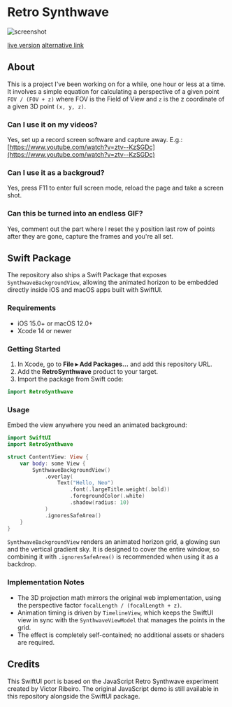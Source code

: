 # Retro Synthwave

![screenshot](screenshot.png)

[live version](https://victorribeiro.com/random4)
[alternative link](https://victorqribeiro.github.io/retroSynthwave/)

## About

This is a project I've been working on for a while, one hour or less at a time. It involves a simple equation for calculating a perspective of a given point `FOV / (FOV + z)` where FOV is the Field of View and `z` is the z coordinate of a given 3D point `(x, y, z)`.

### Can I use it on my videos?
Yes, set up a record screen software and capture away.
E.g.: [https://www.youtube.com/watch?v=ztv--KzSGDc](https://www.youtube.com/watch?v=ztv--KzSGDc)

### Can I use it as a backgroud?
Yes, press F11 to enter full screen mode, reload the page and take a screen shot.

### Can this be turned into an endless GIF?
Yes, comment out the part where I reset the y position last row of points after they are gone, capture the frames and you're all set.

## Swift Package

The repository also ships a Swift Package that exposes `SynthwaveBackgroundView`, allowing the animated horizon to be embedded directly inside iOS and macOS apps built with SwiftUI.

### Requirements

- iOS 15.0+ or macOS 12.0+
- Xcode 14 or newer

### Getting Started

1. In Xcode, go to **File ▸ Add Packages…** and add this repository URL.
2. Add the **RetroSynthwave** product to your target.
3. Import the package from Swift code:

```swift
import RetroSynthwave
```

### Usage

Embed the view anywhere you need an animated background:

```swift
import SwiftUI
import RetroSynthwave

struct ContentView: View {
    var body: some View {
        SynthwaveBackgroundView()
            .overlay(
                Text("Hello, Neo")
                    .font(.largeTitle.weight(.bold))
                    .foregroundColor(.white)
                    .shadow(radius: 10)
            )
            .ignoresSafeArea()
    }
}
```

`SynthwaveBackgroundView` renders an animated horizon grid, a glowing sun and the vertical gradient sky. It is designed to cover the entire window, so combining it with `.ignoresSafeArea()` is recommended when using it as a backdrop.

### Implementation Notes

- The 3D projection math mirrors the original web implementation, using the perspective factor `focalLength / (focalLength + z)`.
- Animation timing is driven by `TimelineView`, which keeps the SwiftUI view in sync with the `SynthwaveViewModel` that manages the points in the grid.
- The effect is completely self-contained; no additional assets or shaders are required.

## Credits

This SwiftUI port is based on the JavaScript Retro Synthwave experiment created by Victor Ribeiro. The original JavaScript demo is still available in this repository alongside the SwiftUI package.
